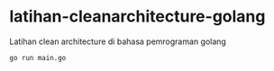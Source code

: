 # latihan-cleanarchitecture-golang
Latihan clean architecture di bahasa pemrograman golang

```go run main.go```
